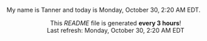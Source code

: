 My name is Tanner and today is Monday, October 30, 2:20 AM EDT.

<p align="center">This <i>README</i> file is generated <b>every 3 hours</b>!</br>Last refresh: Monday, October 30, 2:20 AM EDT<br /></p>
